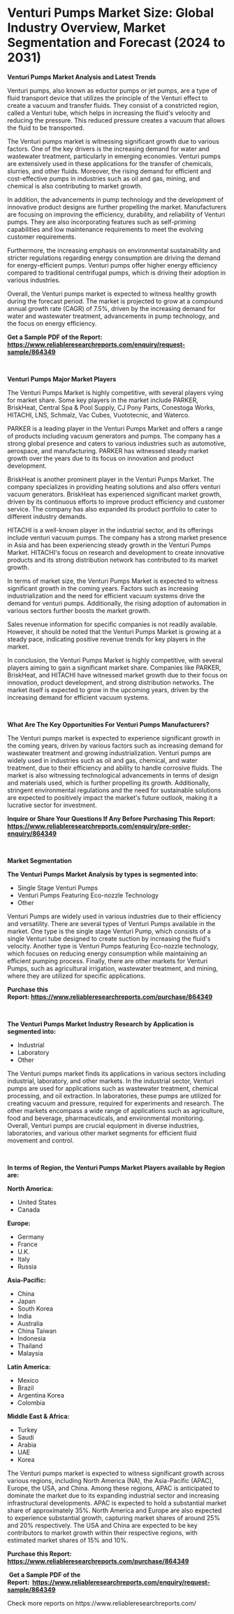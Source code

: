 <p><h1>Venturi Pumps Market Size: Global Industry Overview, Market Segmentation and Forecast (2024 to 2031)</h1></p><p><strong>Venturi Pumps Market Analysis and Latest Trends</strong></p>
<p><p>Venturi pumps, also known as eductor pumps or jet pumps, are a type of fluid transport device that utilizes the principle of the Venturi effect to create a vacuum and transfer fluids. They consist of a constricted region, called a Venturi tube, which helps in increasing the fluid's velocity and reducing the pressure. This reduced pressure creates a vacuum that allows the fluid to be transported.</p><p>The Venturi pumps market is witnessing significant growth due to various factors. One of the key drivers is the increasing demand for water and wastewater treatment, particularly in emerging economies. Venturi pumps are extensively used in these applications for the transfer of chemicals, slurries, and other fluids. Moreover, the rising demand for efficient and cost-effective pumps in industries such as oil and gas, mining, and chemical is also contributing to market growth.</p><p>In addition, the advancements in pump technology and the development of innovative product designs are further propelling the market. Manufacturers are focusing on improving the efficiency, durability, and reliability of Venturi pumps. They are also incorporating features such as self-priming capabilities and low maintenance requirements to meet the evolving customer requirements.</p><p>Furthermore, the increasing emphasis on environmental sustainability and stricter regulations regarding energy consumption are driving the demand for energy-efficient pumps. Venturi pumps offer higher energy efficiency compared to traditional centrifugal pumps, which is driving their adoption in various industries.</p><p>Overall, the Venturi pumps market is expected to witness healthy growth during the forecast period. The market is projected to grow at a compound annual growth rate (CAGR) of 7.5%, driven by the increasing demand for water and wastewater treatment, advancements in pump technology, and the focus on energy efficiency.</p></p>
<p><strong>Get a Sample PDF of the Report:&nbsp; <a href="https://www.reliableresearchreports.com/enquiry/request-sample/864349">https://www.reliableresearchreports.com/enquiry/request-sample/864349</a></strong></p>
<p>&nbsp;</p>
<p><strong>Venturi Pumps Major Market Players</strong></p>
<p><p>The Venturi Pumps Market is highly competitive, with several players vying for market share. Some key players in the market include PARKER, BriskHeat, Central Spa & Pool Supply, CJ Pony Parts, Conestoga Works, HITACHI, LNS, Schmalz, Vac Cubes, Vuototecnic, and Waterco.</p><p>PARKER is a leading player in the Venturi Pumps Market and offers a range of products including vacuum generators and pumps. The company has a strong global presence and caters to various industries such as automotive, aerospace, and manufacturing. PARKER has witnessed steady market growth over the years due to its focus on innovation and product development.</p><p>BriskHeat is another prominent player in the Venturi Pumps Market. The company specializes in providing heating solutions and also offers venturi vacuum generators. BriskHeat has experienced significant market growth, driven by its continuous efforts to improve product efficiency and customer service. The company has also expanded its product portfolio to cater to different industry demands.</p><p>HITACHI is a well-known player in the industrial sector, and its offerings include venturi vacuum pumps. The company has a strong market presence in Asia and has been experiencing steady growth in the Venturi Pumps Market. HITACHI's focus on research and development to create innovative products and its strong distribution network has contributed to its market growth.</p><p>In terms of market size, the Venturi Pumps Market is expected to witness significant growth in the coming years. Factors such as increasing industrialization and the need for efficient vacuum systems drive the demand for venturi pumps. Additionally, the rising adoption of automation in various sectors further boosts the market growth.</p><p>Sales revenue information for specific companies is not readily available. However, it should be noted that the Venturi Pumps Market is growing at a steady pace, indicating positive revenue trends for key players in the market.</p><p>In conclusion, the Venturi Pumps Market is highly competitive, with several players aiming to gain a significant market share. Companies like PARKER, BriskHeat, and HITACHI have witnessed market growth due to their focus on innovation, product development, and strong distribution networks. The market itself is expected to grow in the upcoming years, driven by the increasing demand for efficient vacuum systems.</p></p>
<p>&nbsp;</p>
<p><strong>What Are The Key Opportunities For Venturi Pumps Manufacturers?</strong></p>
<p><p>The Venturi pumps market is expected to experience significant growth in the coming years, driven by various factors such as increasing demand for wastewater treatment and growing industrialization. Venturi pumps are widely used in industries such as oil and gas, chemical, and water treatment, due to their efficiency and ability to handle corrosive fluids. The market is also witnessing technological advancements in terms of design and materials used, which is further propelling its growth. Additionally, stringent environmental regulations and the need for sustainable solutions are expected to positively impact the market's future outlook, making it a lucrative sector for investment.</p></p>
<p><strong>Inquire or Share Your Questions If Any Before Purchasing This Report: <a href="https://www.reliableresearchreports.com/enquiry/pre-order-enquiry/864349">https://www.reliableresearchreports.com/enquiry/pre-order-enquiry/864349</a></strong></p>
<p>&nbsp;</p>
<p><strong>Market Segmentation</strong></p>
<p><strong>The Venturi Pumps Market Analysis by types is segmented into:</strong></p>
<p><ul><li>Single Stage Venturi Pumps</li><li>Venturi Pumps Featuring Eco-nozzle Technology</li><li>Other</li></ul></p>
<p><p>Venturi Pumps are widely used in various industries due to their efficiency and versatility. There are several types of Venturi Pumps available in the market. One type is the single stage Venturi Pump, which consists of a single Venturi tube designed to create suction by increasing the fluid's velocity. Another type is Venturi Pumps featuring Eco-nozzle technology, which focuses on reducing energy consumption while maintaining an efficient pumping process. Finally, there are other markets for Venturi Pumps, such as agricultural irrigation, wastewater treatment, and mining, where they are utilized for specific applications.</p></p>
<p><strong>Purchase this Report:&nbsp;<a href="https://www.reliableresearchreports.com/purchase/864349">https://www.reliableresearchreports.com/purchase/864349</a></strong></p>
<p>&nbsp;</p>
<p><strong>The Venturi Pumps Market Industry Research by Application is segmented into:</strong></p>
<p><ul><li>Industrial</li><li>Laboratory</li><li>Other</li></ul></p>
<p><p>The Venturi pumps market finds its applications in various sectors including industrial, laboratory, and other markets. In the industrial sector, Venturi pumps are used for applications such as wastewater treatment, chemical processing, and oil extraction. In laboratories, these pumps are utilized for creating vacuum and pressure, required for experiments and research. The other markets encompass a wide range of applications such as agriculture, food and beverage, pharmaceuticals, and environmental monitoring. Overall, Venturi pumps are crucial equipment in diverse industries, laboratories, and various other market segments for efficient fluid movement and control.</p></p>
<p>&nbsp;</p>
<p><strong>In terms of Region, the Venturi Pumps Market Players available by Region are:</strong></p>
<p>
    <p> <strong> North America: </strong>
        <ul>
            <li>United States</li>
            <li>Canada</li>
        </ul>
        </p> 
    <p> <strong> Europe: </strong>
        <ul>
            <li>Germany</li>
            <li>France</li>
            <li>U.K.</li>
            <li>Italy</li>
            <li>Russia</li>
        </ul>
        </p> 
    <p> <strong> Asia-Pacific: </strong>
        <ul>
            <li>China</li>
            <li>Japan</li>
            <li>South Korea</li>
            <li>India</li>
            <li>Australia</li>
            <li>China Taiwan</li>
            <li>Indonesia</li>
            <li>Thailand</li>
            <li>Malaysia</li>
        </ul>
        </p> 
    <p> <strong> Latin America: </strong>
        <ul>
            <li>Mexico</li>
            <li>Brazil</li>
            <li>Argentina Korea</li>
            <li>Colombia</li>
        </ul>
        </p> 
    <p> <strong> Middle East & Africa: </strong>
        <ul>
            <li>Turkey</li>
            <li>Saudi</li>
            <li>Arabia</li>
            <li>UAE</li>
            <li>Korea</li>
        </ul>
    </p>
    </p>
<p><p>The Venturi pumps market is expected to witness significant growth across various regions, including North America (NA), the Asia-Pacific (APAC), Europe, the USA, and China. Among these regions, APAC is anticipated to dominate the market due to its expanding industrial sector and increasing infrastructural developments. APAC is expected to hold a substantial market share of approximately 35%. North America and Europe are also expected to experience substantial growth, capturing market shares of around 25% and 20% respectively. The USA and China are expected to be key contributors to market growth within their respective regions, with estimated market shares of 15% and 10%.</p></p>
<p><strong>Purchase this Report: <a href="https://www.reliableresearchreports.com/purchase/864349">https://www.reliableresearchreports.com/purchase/864349</a></strong></p>
<p>&nbsp;<strong>Get a Sample PDF of the Report:&nbsp;&nbsp;<a href="https://www.reliableresearchreports.com/enquiry/request-sample/864349">https://www.reliableresearchreports.com/enquiry/request-sample/864349</a></strong></p>
<p><strong></strong></p>
<p>Check more reports on https://www.reliableresearchreports.com/</p>